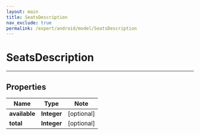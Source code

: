 ```yaml
---
layout: main
title: SeatsDescription
nav_exclude: true
permalink: /expert/android/model/SeatsDescription
---
```


# SeatsDescription

---

## Properties

Name | Type | Note
---- | ---- | ----
**available** | **Integer** | [optional] 
**total** | **Integer** | [optional] 

